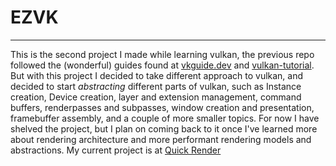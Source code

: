 # EZVK
***

This is the second project I made while learning vulkan, the previous repo followed the (wonderful) guides found at [vkguide.dev](https://vkguide.dev) and [vulkan-tutorial](https://vulkan-tutorial.com).
But with this project I decided to take different approach to vulkan, and decided to start *abstracting* different parts of vulkan, such as Instance creation, Device creation, layer and extension management, command buffers, renderpasses and subpasses, window creation and presentation, framebuffer assembly, and a couple of more smaller topics. For now I have shelved the project, but I plan on coming back to it once I've learned more about rendering architecture and more performant rendering models and abstractions. My current project is at [Quick Render](https://github.com/mrdudeman1111/QuickRender)
